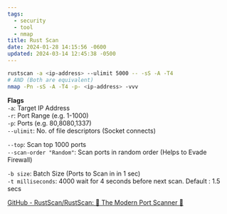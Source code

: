 ```yaml
---
tags:
  - security
  - tool
  - nmap
title: Rust Scan
date: 2024-01-28 14:15:56 -0600
updated: 2024-03-14 12:45:38 -0500
---
```


````bash
rustscan -a <ip-address> --ulimit 5000 -- -sS -A -T4
# AND (Both are equivalent)
nmap -Pn -sS -A -T4 -p- <ip-address> -vvv
````

**Flags**  
`-a`: Target IP Address  
`-r`: Port Range (e.g. 1-1000)  
`-p`: Ports (e.g. 80,8080,1337)  
`--ulimit`: No. of file descriptors (Socket connects)

`--top`: Scan top 1000 ports  
`--scan-order "Random"`: Scan ports in random order (Helps to Evade Firewall)

`-b size`: Batch Size (Ports to Scan in in 1 sec)  
`-t milliseconds`: 4000 wait for 4 seconds before next scan. Default : 1.5 secs

[GitHub - RustScan/RustScan: 🤖 The Modern Port Scanner 🤖](https://github.com/RustScan/RustScan)
